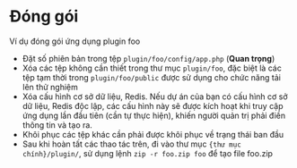 # Đóng gói

Ví dụ đóng gói ứng dụng plugin foo

* Đặt số phiên bản trong tệp `plugin/foo/config/app.php` (**Quan trọng**)
* Xóa các tệp không cần thiết trong thư mục `plugin/foo`, đặc biệt là các tệp tạm thời trong `plugin/foo/public` được sử dụng cho chức năng tải lên thử nghiệm
* Xóa cấu hình cơ sở dữ liệu, Redis. Nếu dự án của bạn có cấu hình cơ sở dữ liệu, Redis độc lập, các cấu hình này sẽ được kích hoạt khi truy cập ứng dụng lần đầu tiên (cần tự thực hiện), khiến người quản trị phải điền thông tin và tạo ra.
* Khôi phục các tệp khác cần phải được khôi phục về trạng thái ban đầu
* Sau khi hoàn tất các thao tác trên, đi vào thư mục `{thư mục chính}/plugin/`, sử dụng lệnh `zip -r foo.zip foo` để tạo file foo.zip

